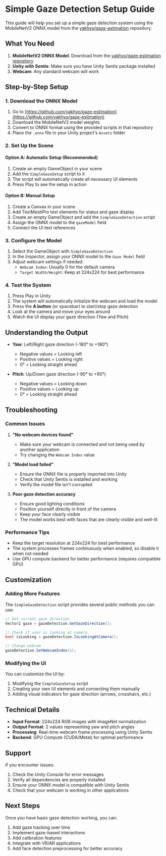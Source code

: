 # Simple Gaze Detection Setup Guide

This guide will help you set up a simple gaze detection system using the MobileNetV2 ONNX model from the [yakhyo/gaze-estimation](https://github.com/yakhyo/gaze-estimation) repository.

## What You Need

1. **MobileNetV2 ONNX Model**: Download from the [yakhyo/gaze-estimation repository](https://github.com/yakhyo/gaze-estimation)
2. **Unity with Sentis**: Make sure you have Unity Sentis package installed
3. **Webcam**: Any standard webcam will work

## Step-by-Step Setup

### 1. Download the ONNX Model

1. Go to [https://github.com/yakhyo/gaze-estimation](https://github.com/yakhyo/gaze-estimation)
2. Download the MobileNetV2 model weights
3. Convert to ONNX format using the provided scripts in that repository
4. Place the `.onnx` file in your Unity project's `Assets` folder

### 2. Set Up the Scene

#### Option A: Automatic Setup (Recommended)
1. Create an empty GameObject in your scene
2. Add the `SimpleGazeSetup` script to it
3. The script will automatically create all necessary UI elements
4. Press Play to see the setup in action

#### Option B: Manual Setup
1. Create a Canvas in your scene
2. Add TextMeshPro text elements for status and gaze display
3. Create an empty GameObject and add the `SimpleGazeDetection` script
4. Assign the ONNX model to the `gazeModel` field
5. Connect the UI text references

### 3. Configure the Model

1. Select the GameObject with `SimpleGazeDetection`
2. In the Inspector, assign your ONNX model to the `Gaze Model` field
3. Adjust webcam settings if needed:
   - `Webcam Index`: Usually 0 for the default camera
   - `Target Width/Height`: Keep at 224x224 for best performance

### 4. Test the System

1. Press Play in Unity
2. The system will automatically initialize the webcam and load the model
3. Press the **A button** (or spacebar) to start/stop gaze detection
4. Look at the camera and move your eyes around
5. Watch the UI display your gaze direction (Yaw and Pitch)

## Understanding the Output

- **Yaw**: Left/Right gaze direction (-180° to +180°)
  - Negative values = Looking left
  - Positive values = Looking right
  - 0° = Looking straight ahead

- **Pitch**: Up/Down gaze direction (-90° to +90°)
  - Negative values = Looking down
  - Positive values = Looking up
  - 0° = Looking straight ahead

## Troubleshooting

### Common Issues

1. **"No webcam devices found"**
   - Make sure your webcam is connected and not being used by another application
   - Try changing the `Webcam Index` value

2. **"Model load failed"**
   - Ensure the ONNX file is properly imported into Unity
   - Check that Unity Sentis is installed and working
   - Verify the model file isn't corrupted

3. **Poor gaze detection accuracy**
   - Ensure good lighting conditions
   - Position yourself directly in front of the camera
   - Keep your face clearly visible
   - The model works best with faces that are clearly visible and well-lit

### Performance Tips

- Keep the target resolution at 224x224 for best performance
- The system processes frames continuously when enabled, so disable it when not needed
- Use GPU compute backend for better performance (requires compatible GPU)

## Customization

### Adding More Features

The `SimpleGazeDetection` script provides several public methods you can use:

```csharp
// Get current gaze direction
Vector2 gaze = gazeDetection.GetGazeDirection();

// Check if user is looking at camera
bool isLooking = gazeDetection.IsLookingAtCamera();

// Change webcam
gazeDetection.SetWebcamIndex(1);
```

### Modifying the UI

You can customize the UI by:
1. Modifying the `SimpleGazeSetup` script
2. Creating your own UI elements and connecting them manually
3. Adding visual indicators for gaze direction (arrows, crosshairs, etc.)

## Technical Details

- **Input Format**: 224x224 RGB images with ImageNet normalization
- **Output Format**: 2 values representing yaw and pitch angles
- **Processing**: Real-time webcam frame processing using Unity Sentis
- **Backend**: GPU Compute (CUDA/Metal) for optimal performance

## Support

If you encounter issues:
1. Check the Unity Console for error messages
2. Verify all dependencies are properly installed
3. Ensure your ONNX model is compatible with Unity Sentis
4. Check that your webcam is working in other applications

## Next Steps

Once you have basic gaze detection working, you can:
1. Add gaze tracking over time
2. Implement gaze-based interactions
3. Add calibration features
4. Integrate with VR/AR applications
5. Add face detection preprocessing for better accuracy

